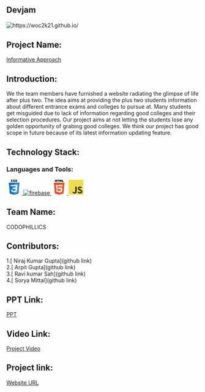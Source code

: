 ## Devjam 
<p align="left"><img align="center" src="https://cdn.jsdelivr.net/npm/simple-icons@3.0.1/icons/dev-dot-to.svg" alt="https://woc2k21.github.io/" height="30" width="40" /></a>


## Project Name: 
 [Informative Approach](https://arpitgupta1014.github.io/Informative-approach/)


## Introduction:
We the team members have furnished a website radiating the glimpse 
of life after plus two. The idea aims at providing the plus two students 
information about different entrance exams and colleges to pursue at. Many 
students get misguided due to lack of information regarding good colleges and 
their selection procedures. Our project aims at not letting the students lose any 
golden opportunity of grabing good colleges.
 We think our project has good scope in future because of its latest 
information updating feature.



## Technology Stack:

<h3 align="left">Languages and Tools:</h3>
<p align="left"> <a href="https://www.w3schools.com/css/" target="_blank"> <img src="https://raw.githubusercontent.com/devicons/devicon/master/icons/css3/css3-original-wordmark.svg" alt="css3" width="40" height="40"/> </a> <a href="https://firebase.google.com/" target="_blank"> <img src="https://www.vectorlogo.zone/logos/firebase/firebase-icon.svg" alt="firebase" width="40" height="40"/> </a> <a href="https://www.w3.org/html/" target="_blank"> <img src="https://raw.githubusercontent.com/devicons/devicon/master/icons/html5/html5-original-wordmark.svg" alt="html5" width="40" height="40"/> </a> <a href="https://developer.mozilla.org/en-US/docs/Web/JavaScript" target="_blank"> <img src="https://raw.githubusercontent.com/devicons/devicon/master/icons/javascript/javascript-original.svg" alt="javascript" width="40" height="40"/> </a> </p>


## Team Name:
  CODOPHILLICS


## Contributors:

1.[ Niraj Kumar Gupta](github link)\
2.[ Arpit Gupta](github link)\
3.[ Ravi kumar Sah](github link)\
4.[ Sorya Mittal](github link)

## PPT Link:
[PPT](https://drive.google.com/file/d/1c7dff8OXVvcoZnT1pm2WrVJKX1V8Zgu5/view?usp=sharing)
## Video Link:
[Project Video](https://drive.google.com/file/d/1ZjNFThDTYhFmYTbl_wDUQrtPKZT1IjKZ/view?usp=sharing)

## Project link:
[Website URL](https://arpitgupta1014.github.io/Informative-approach/)
